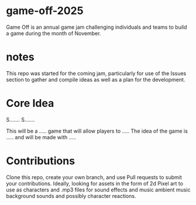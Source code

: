 # game-off-2025
Game Off is an annual game jam challenging individuals and teams to build a game during the month of November.

# notes

This repo was started for the coming jam, particularly for use of the Issues section to gather and compile ideas as well as a plan for the development.

# Core Idea

S....... S.......

This will be a ..... game that will allow players to .....   The idea of the game is ..... and will be made with .....


# Contributions

Clone this repo, create your own branch, and use Pull requests to submit your contributions.  Ideally, looking for assets in the form of 2d Pixel art to use as characters and .mp3 files for sound effects and music ambient music background sounds and possibly character reactions.

